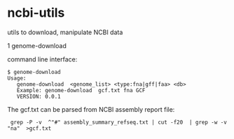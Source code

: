 # ncbi-utils
utils to download, manipulate NCBI data

1 genome-download

command line interface:
    
    $ genome-download
    Usage:
       genome-download  <genome_list> <type:fna|gff|faa> <db>
       Example: genome-download  gcf.txt fna GCF
       VERSION: 0.0.1

The gcf.txt can be parsed from NCBI assembly report file:
    
     grep -P -v  ^"#" assembly_summary_refseq.txt | cut -f20  | grep -w -v  "na"  >gcf.txt
